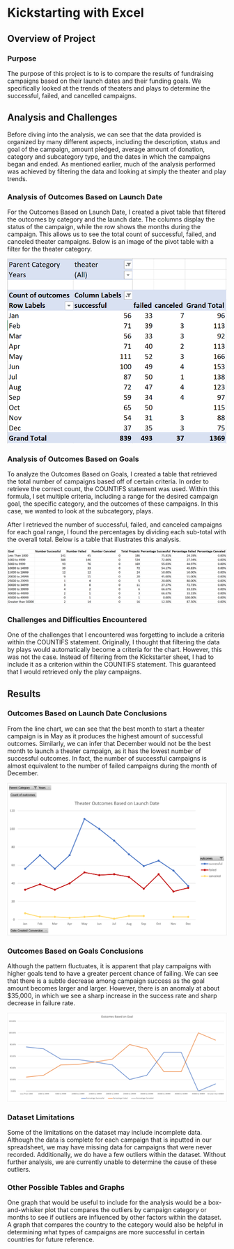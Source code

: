 # Kickstarting with Excel

## Overview of Project
### Purpose
The purpose of this project is to is to compare the results of fundraising campaigns based on their launch dates and their funding goals. We specifically looked at the trends of theaters and plays to determine the successful, failed, and cancelled campaigns.

## Analysis and Challenges
Before diving into the analysis, we can see that the data provided is organized by many different aspects, including the description, status and goal of the campaign, amount pledged, average amount of donation, category and subcategory type, and the dates in which the campaigns began and ended. As mentioned earlier, much of the analysis performed was achieved by filtering the data and looking at simply the theater and play trends. 

### Analysis of Outcomes Based on Launch Date
For the Outcomes Based on Launch Date, I created a pivot table that filtered the outcomes by category and the launch date. The columns display the status of the campaign, while the row shows the months during the campaign. This allows us to see the total count of successful, failed, and canceled theater campaigns. Below is an image of the pivot table with a filter for the theater category. 

![Theater Outcomes Pivot Table](https://github.com/caseychen3605/kickstarter-analysis/blob/master/Resources/Theater%20Outcomes%20Pivot%20Table.PNG)

### Analysis of Outcomes Based on Goals
To analyze the Outcomes Based on Goals, I created a table that retrieved the total number of campaigns based off of certain criteria. In order to retrieve the correct count, the COUNTIFS statement was used. Within this formula, I set multiple criteria, including a range for the desired campaign goal, the specific category, and the outcomes of these campaigns. In this case, we wanted to look at the subcategory, plays.

After I retrieved the number of successful, failed, and canceled campaigns for each goal range, I found the percentages by dividing each sub-total with the overall total. Below is a table that illustrates this analysis.

![Play Outcomes Table](https://github.com/caseychen3605/kickstarter-analysis/blob/master/Resources/Play%20Table.PNG)

### Challenges and Difficulties Encountered
One of the challenges that I encountered was forgetting to include a criteria within the COUNTIFS statement. Originally, I thought that filtering the data by plays would automatically become a criteria for the chart. However, this was not the case. Instead of filtering from the Kickstarter sheet, I had to include it as a criterion within the COUNTIFS statement. This guaranteed that I would retrieved only the play campaigns.

## Results

### Outcomes Based on Launch Date Conclusions
From the line chart, we can see that the best month to start a theater campaign is in May as it produces the highest amount of successful outcomes. Similarly, we can infer that December would not be the best month to launch a theater campaign, as it has the lowest number of successful outcomes. In fact, the number of successful campaigns is almost equivalent to the number of failed campaigns during the month of December.

![Outcomes Based on Launch Date](https://github.com/caseychen3605/kickstarter-analysis/blob/master/Resources/Theater_Outcomes_vs_Launch.png)

### Outcomes Based on Goals Conclusions
Although the pattern fluctuates, it is apparent that play campaigns with higher goals tend to have a greater percent chance of failing. We can see that there is a subtle decrease among campaign success as the goal amount becomes larger and larger. However, there is an anomaly at about $35,000, in which we see a sharp increase in the success rate and sharp decrease in failure rate. 

![Outcomes Based on Goals](https://github.com/caseychen3605/kickstarter-analysis/blob/master/Resources/Outcomes_vs_Goals.png)

### Dataset Limitations
Some of the limitations on the dataset may include incomplete data. Although the data is complete for each campaign that is inputted in our spreadsheet, we may have missing data for campaigns that were never recorded. Additionally, we do have a few outliers within the dataset. Without further analysis, we are currently unable to determine the cause of these outliers.

### Other Possible Tables and Graphs
One graph that would be useful to include for the analysis would be a box-and-whisker plot that compares the outliers by campaign category or months to see if outliers are influenced by other factors within the dataset. A graph that compares the country to the category would also be helpful in determining what types of campaigns are more successful in certain countries for future reference.
